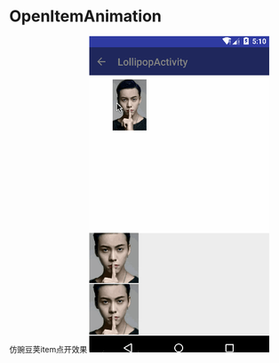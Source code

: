 # OpenItemAnimation
仿豌豆荚item点开效果
![image](https://github.com/EasonHolmes/WanDoujiaOPen/blob/master/art/openitem.gif)
